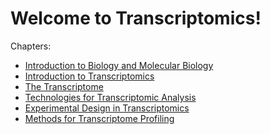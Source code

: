 # Welcome to Transcriptomics!

Chapters:

-   [Introduction to Biology and Molecular
    Biology](chapters/Introduction)
-   [Introduction to Transcriptomics](chapters/Transcriptomics)
-   [The Transcriptome](chapters/Transcriptome)
-   [Technologies for Transcriptomic Analysis](chapters/Technologies)
-   [Experimental Design in Transcriptomics](chapters/Experiment)
-   [Methods for Transcriptome Profiling](chapters/Methods)
